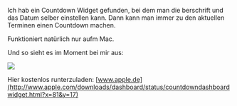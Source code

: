 <!--
.. title: Countdown-Widget
.. slug: 134-countdown-widget
.. date: 2007-06-04 15:21:15
.. tags: Mac,OS X
.. description: 
.. type: text
-->

Ich hab ein Countdown Widget gefunden, bei dem man die berschrift und das Datum selber einstellen kann. Dann kann man immer zu den aktuellen Terminen einen Countdown machen.

Funktioniert natürlich nur aufm Mac.

Und so sieht es im Moment bei mir aus:

![](/images/cdown.jpg)

Hier kostenlos runterzuladen: [www.apple.de](http://www.apple.com/downloads/dashboard/status/countdowndashboardwidget.html?x=81&y=17)
